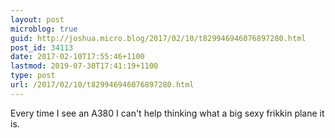```yaml
---
layout: post
microblog: true
guid: http://joshua.micro.blog/2017/02/10/t829946946076897280.html
post_id: 34113
date: 2017-02-10T17:55:46+1100
lastmod: 2019-07-30T17:41:19+1100
type: post
url: /2017/02/10/t829946946076897280.html
---
```

Every time I see an A380 I can't help thinking what a big sexy frikkin plane it is.
